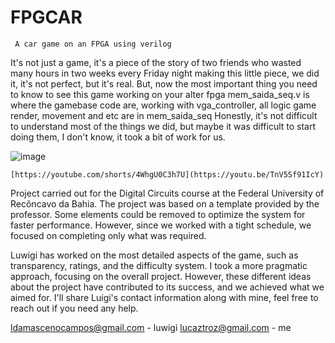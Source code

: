 # FPGCAR
     A car game on an FPGA using verilog

It's not just a game, it's a piece of the story of two friends who wasted many hours in two weeks every Friday night making this little piece, we did it, it's not perfect, but it's real.
But, now the most important thing you need to know to see this game working on your alter fpga
mem_saida_seq.v is where the gamebase code are, working with vga_controller, all logic game render, movement and etc are in mem_saida_seq
Honestly, it's not difficult to understand most of the things we did, but maybe it was difficult to start doing them, I don't know, it took a bit of work for us.


![image](https://github.com/user-attachments/assets/af3fc6b6-c444-42a2-be1d-54af4799eebc)

    [https://youtube.com/shorts/4WhgU0C3h7U](https://youtu.be/TnV5Sf91IcY)

Project carried out for the Digital Circuits course at the Federal University of Recôncavo da Bahia.
The project was based on a template provided by the professor. Some elements could be removed to optimize the system for faster performance.
However, since we worked with a tight schedule, we focused on completing only what was required.

Luwigi has worked on the most detailed aspects of the game, such as transparency, ratings, and the difficulty system. I took a more pragmatic approach, focusing on the overall project. 
However, these different ideas about the project have contributed to its success, and we achieved what we aimed for. 
I'll share Luigi's contact information along with mine, feel free to reach out if you need any help.

ldamascenocampos@gmail.com - luwigi
lucaztroz@gmail.com - me
